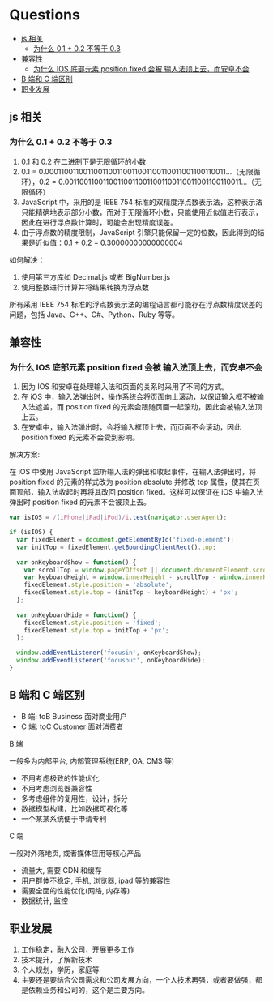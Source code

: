 # Questions

- [js 相关](#js-相关)
	- [为什么 0.1 + 0.2 不等于 0.3](#为什么-01--02-不等于-03)
- [兼容性](#兼容性)
	- [为什么 IOS 底部元素 position fixed 会被 输入法顶上去，而安卓不会](#为什么-ios-底部元素-position-fixed-会被-输入法顶上去而安卓不会)
- [B 端和 C 端区别](#b-端和-c-端区别)
- [职业发展](#职业发展)

## js 相关

### 为什么 0.1 + 0.2 不等于 0.3

1. 0.1 和 0.2 在二进制下是无限循环的小数
2. 0.1 = 0.0001100110011001100110011001100110011001100110011...（无限循环），0.2 = 0.001100110011001100110011001100110011001100110011...（无限循环）
3. JavaScript 中，采用的是 IEEE 754 标准的双精度浮点数表示法，这种表示法只能精确地表示部分小数，而对于无限循环小数，只能使用近似值进行表示，因此在进行浮点数计算时，可能会出现精度误差。
4. 由于浮点数的精度限制，JavaScript 引擎只能保留一定的位数，因此得到的结果是近似值：0.1 + 0.2 = 0.30000000000000004

如何解决：

1. 使用第三方库如 Decimal.js 或者 BigNumber.js
2. 使用整数进行计算并将结果转换为浮点数

所有采用 IEEE 754 标准的浮点数表示法的编程语言都可能存在浮点数精度误差的问题，包括 Java、C++、C#、Python、Ruby 等等。

## 兼容性

### 为什么 IOS 底部元素 position fixed 会被 输入法顶上去，而安卓不会

1. 因为 IOS 和安卓在处理输入法和页面的关系时采用了不同的方式。
2. 在 iOS 中，输入法弹出时，操作系统会将页面向上滚动，以保证输入框不被输入法遮盖，而 position fixed 的元素会跟随页面一起滚动，因此会被输入法顶上去。
3. 在安卓中，输入法弹出时，会将输入框顶上去，而页面不会滚动，因此 position fixed 的元素不会受到影响。

解决方案:

在 iOS 中使用 JavaScript 监听输入法的弹出和收起事件，在输入法弹出时，将 position fixed 的元素的样式改为 position absolute 并修改 top 属性，使其在页面顶部，输入法收起时再将其改回 position fixed。这样可以保证在 iOS 中输入法弹出时 position fixed 的元素不会被顶上去。

```js
var isIOS = /(iPhone|iPad|iPod)/i.test(navigator.userAgent);

if (isIOS) {
  var fixedElement = document.getElementById('fixed-element');
  var initTop = fixedElement.getBoundingClientRect().top;
  
  var onKeyboardShow = function() {
    var scrollTop = window.pageYOffset || document.documentElement.scrollTop || document.body.scrollTop || 0;
    var keyboardHeight = window.innerHeight - scrollTop - window.innerHeight * 0.7;
    fixedElement.style.position = 'absolute';
    fixedElement.style.top = (initTop - keyboardHeight) + 'px';
  };
  
  var onKeyboardHide = function() {
    fixedElement.style.position = 'fixed';
    fixedElement.style.top = initTop + 'px';
  };
  
  window.addEventListener('focusin', onKeyboardShow);
  window.addEventListener('focusout', onKeyboardHide);
}
```

## B 端和 C 端区别

- B 端: toB Business 面对商业用户
- C 端: toC Customer 面对消费者

B 端

一般多为内部平台, 内部管理系统(ERP, OA, CMS 等)

- 不用考虑极致的性能优化
- 不用考虑浏览器兼容性
- 多考虑组件的复用性，设计，拆分
- 数据模型构建，比如数据可视化等
- 一个某某系统便于申请专利

C 端

一般对外落地页, 或者媒体应用等核心产品

- 流量大, 需要 CDN 和缓存
- 用户群体不稳定, 手机, 浏览器, ipad 等的兼容性
- 需要全面的性能优化(网络, 内存等)
- 数据统计, 监控

## 职业发展

1. 工作稳定，融入公司，开展更多工作
2. 技术提升，了解新技术
3. 个人规划，学历，家庭等
4. 主要还是要结合公司需求和公司发展方向，一个人技术再强，或者要做强，都是依赖业务和公司的，这个是主要方向。
